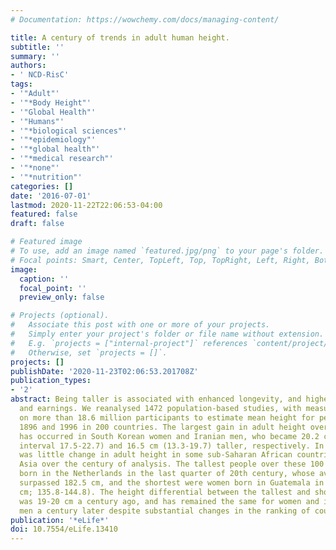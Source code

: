 ```yaml
---
# Documentation: https://wowchemy.com/docs/managing-content/

title: A century of trends in adult human height.
subtitle: ''
summary: ''
authors:
- ' NCD-RisC'
tags:
- '"Adult"'
- '"*Body Height"'
- '"Global Health"'
- '"Humans"'
- '"*biological sciences"'
- '"*epidemiology"'
- '"*global health"'
- '"*medical research"'
- '"*none"'
- '"*nutrition"'
categories: []
date: '2016-07-01'
lastmod: 2020-11-22T22:06:53-04:00
featured: false
draft: false

# Featured image
# To use, add an image named `featured.jpg/png` to your page's folder.
# Focal points: Smart, Center, TopLeft, Top, TopRight, Left, Right, BottomLeft, Bottom, BottomRight.
image:
  caption: ''
  focal_point: ''
  preview_only: false

# Projects (optional).
#   Associate this post with one or more of your projects.
#   Simply enter your project's folder or file name without extension.
#   E.g. `projects = ["internal-project"]` references `content/project/deep-learning/index.md`.
#   Otherwise, set `projects = []`.
projects: []
publishDate: '2020-11-23T02:06:53.201708Z'
publication_types:
- '2'
abstract: Being taller is associated with enhanced longevity, and higher education
  and earnings. We reanalysed 1472 population-based studies, with measurement of height
  on more than 18.6 million participants to estimate mean height for people born between
  1896 and 1996 in 200 countries. The largest gain in adult height over the past century
  has occurred in South Korean women and Iranian men, who became 20.2 cm (95% credible
  interval 17.5-22.7) and 16.5 cm (13.3-19.7) taller, respectively. In contrast, there
  was little change in adult height in some sub-Saharan African countries and in South
  Asia over the century of analysis. The tallest people over these 100 years are men
  born in the Netherlands in the last quarter of 20th century, whose average heights
  surpassed 182.5 cm, and the shortest were women born in Guatemala in 1896 (140.3
  cm; 135.8-144.8). The height differential between the tallest and shortest populations
  was 19-20 cm a century ago, and has remained the same for women and increased for
  men a century later despite substantial changes in the ranking of countries.
publication: '*eLife*'
doi: 10.7554/eLife.13410
---
```

